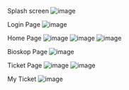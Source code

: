 Splash screen
![image](https://github.com/user-attachments/assets/c0606e06-98b0-49c0-9646-d032791a9219)

Login Page
![image](https://github.com/user-attachments/assets/647458fe-8880-46b7-9746-38ee5147fa2c)

Home Page
![image](https://github.com/user-attachments/assets/3d44a03b-ae67-4965-abf2-afd64af6f941)
![image](https://github.com/user-attachments/assets/592a68ae-da21-4d41-8aae-cbceed1627bc)
![image](https://github.com/user-attachments/assets/03cc8dce-672f-4af7-b30e-e3131da067a7)

Bioskop Page
![image](https://github.com/user-attachments/assets/8c9a37fa-dbe0-407e-9fd7-87079572535f)

Ticket Page
![image](https://github.com/user-attachments/assets/9d0e7c85-c77e-45ca-be7b-ba27a2c9107a)
![image](https://github.com/user-attachments/assets/2d277fd3-260b-42ff-a922-b9960ab0a90d)

My Ticket
![image](https://github.com/user-attachments/assets/b3885c56-2076-4a87-a454-876b97659a5d)






